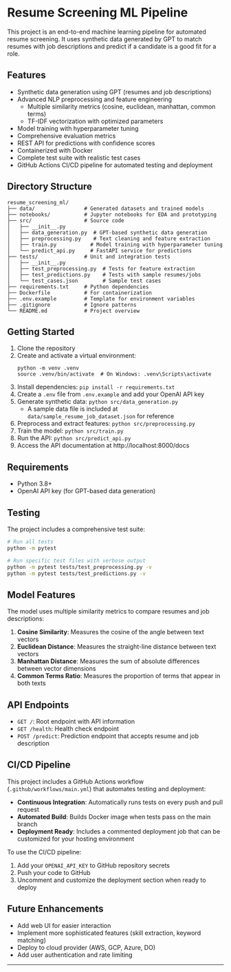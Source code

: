 # Resume Screening ML Pipeline

This project is an end-to-end machine learning pipeline for automated resume screening. It uses synthetic data generated by GPT to match resumes with job descriptions and predict if a candidate is a good fit for a role.

## Features
- Synthetic data generation using GPT (resumes and job descriptions)
- Advanced NLP preprocessing and feature engineering
  - Multiple similarity metrics (cosine, euclidean, manhattan, common terms)
  - TF-IDF vectorization with optimized parameters
- Model training with hyperparameter tuning
- Comprehensive evaluation metrics
- REST API for predictions with confidence scores
- Containerized with Docker
- Complete test suite with realistic test cases
- GitHub Actions CI/CD pipeline for automated testing and deployment

## Directory Structure
```
resume_screening_ml/
├── data/                # Generated datasets and trained models
├── notebooks/           # Jupyter notebooks for EDA and prototyping
├── src/                 # Source code
│   ├── __init__.py
│   ├── data_generation.py  # GPT-based synthetic data generation
│   ├── preprocessing.py    # Text cleaning and feature extraction
│   ├── train.py           # Model training with hyperparameter tuning
│   └── predict_api.py     # FastAPI service for predictions
├── tests/               # Unit and integration tests
│   ├── __init__.py
│   ├── test_preprocessing.py  # Tests for feature extraction
│   ├── test_predictions.py    # Tests with sample resumes/jobs
│   └── test_cases.json        # Sample test cases
├── requirements.txt     # Python dependencies
├── Dockerfile           # For containerization
├── .env.example         # Template for environment variables
├── .gitignore           # Ignore patterns
└── README.md            # Project overview
```

## Getting Started
1. Clone the repository
2. Create and activate a virtual environment: 
   ```
   python -m venv .venv
   source .venv/bin/activate  # On Windows: .venv\Scripts\activate
   ```
3. Install dependencies: `pip install -r requirements.txt`
4. Create a `.env` file from `.env.example` and add your OpenAI API key
5. Generate synthetic data: `python src/data_generation.py`
   - A sample data file is included at `data/sample_resume_job_dataset.json` for reference
6. Preprocess and extract features: `python src/preprocessing.py`
7. Train the model: `python src/train.py`
8. Run the API: `python src/predict_api.py`
9. Access the API documentation at http://localhost:8000/docs

## Requirements
- Python 3.8+
- OpenAI API key (for GPT-based data generation)

## Testing
The project includes a comprehensive test suite:

```bash
# Run all tests
python -m pytest

# Run specific test files with verbose output
python -m pytest tests/test_preprocessing.py -v
python -m pytest tests/test_predictions.py -v
```

## Model Features
The model uses multiple similarity metrics to compare resumes and job descriptions:

1. **Cosine Similarity**: Measures the cosine of the angle between text vectors
2. **Euclidean Distance**: Measures the straight-line distance between text vectors
3. **Manhattan Distance**: Measures the sum of absolute differences between vector dimensions
4. **Common Terms Ratio**: Measures the proportion of terms that appear in both texts

## API Endpoints

- `GET /`: Root endpoint with API information
- `GET /health`: Health check endpoint
- `POST /predict`: Prediction endpoint that accepts resume and job description

## CI/CD Pipeline
This project includes a GitHub Actions workflow (`.github/workflows/main.yml`) that automates testing and deployment:

- **Continuous Integration**: Automatically runs tests on every push and pull request
- **Automated Build**: Builds Docker image when tests pass on the main branch
- **Deployment Ready**: Includes a commented deployment job that can be customized for your hosting environment

To use the CI/CD pipeline:
1. Add your `OPENAI_API_KEY` to GitHub repository secrets
2. Push your code to GitHub
3. Uncomment and customize the deployment section when ready to deploy

## Future Enhancements
- Add web UI for easier interaction
- Implement more sophisticated features (skill extraction, keyword matching)
- Deploy to cloud provider (AWS, GCP, Azure, DO)
- Add user authentication and rate limiting

---
